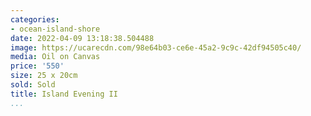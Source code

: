 ```yaml
---
categories:
- ocean-island-shore
date: 2022-04-09 13:18:38.504488
image: https://ucarecdn.com/98e64b03-ce6e-45a2-9c9c-42df94505c40/
media: Oil on Canvas
price: '550'
size: 25 x 20cm
sold: Sold
title: Island Evening II
...
```

